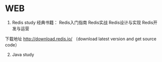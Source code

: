 # WEB
1. Redis study
经典书籍：
Redis入门指南
Redis实战
Redis设计与实现
Redis开发与运营

下载地址
http://download.redis.io/ （download latest version and get source code）

2. Java study
